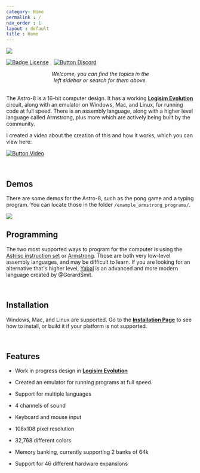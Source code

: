 ```yaml
---
category: Home
permalink : /
nav_order : 1
layout : default
title : Home
---
```


<img src="https://github.com/sam-astro/Astro8-Computer/blob/Documentation/images/Astro8-Docs-Logo-Small.png?raw=true"/>

[![Badge License]][License]   [![Button Discord]][Discord Server]

<div align = center>
<i>Welcome, you can find the topics in the</i> <br>
<i>left sidebar or search for them above.</i>
</div>


<br>

The Astro-8 is a 16-bit computer design. It has a working **[Logisim Evolution]** circuit, along with an emulator on Windows, Mac, and Linux, for running code at full speed. There is an assembly language, along with a higher level language called Armstrong, plus more which are actively being built by the community.

I created a video about the creation of this and how it works, which you can view here:

[![Button Video]][Video]

<br>

## Demos
There are some demos for the Astro-8, such as the pong game and a typing program. You can locate those in the folder `/example_armstrong_programs/`.

<img src="https://raw.githubusercontent.com/sam-astro/Astro8-Computer/main/images/pong.gif"/>


## Programming
The two most supported ways to program for the computer is using the [Astrisc instruction set](https://sam-astro.github.io/Astro8-Computer/docs/Architecture/Instruction%20Set.html) or [Armstrong](https://sam-astro.github.io/Astro8-Computer/docs/Programming/README.html). Those are both very low-level assembly languages, and may be difficult to learn. If you are looking for an alternative that's higher level, [Yabal](https://github.com/GerardSmit/Astro8) is an advanced and more modern language created by @GerardSmit.

<br>

## Installation
Windows, Mac, and Linux are supported. Go to the **[Installation Page]** to see how to install, or build it if your platform is not supported.

<br>


## Features

- Work in progress design in **[Logisim Evolution]**

- Created an emulator for running programs at full speed.

- Support for multiple languages

- 4 channels of sound

- Keyboard and mouse input

- 108x108 pixel resolution

- 32,768 different colors

- Memory banking, currently supporting 2 banks of 64k

- Support for 46 different hardware expansions

<br>


<!----------------------------------------------------------------------------->

[Logisim Evolution]: https://github.com/logisim-evolution/logisim-evolution
[Documentation]: https://sam-astro.github.io/Astro8-Computer/
[Video]: https://www.youtube.com/watch?v=Zt0JfmV7CyI
[Installation Page]: https://sam-astro.github.io/Astro8-Computer/docs/Installation.html

[License]: LICENSE
[Discord Server]: https://discord.gg/9p82dTEdkN


<!----------------------------------[ Badges ]--------------------------------->

[Badge License]: https://img.shields.io/github/license/sam-astro/Astro8-Computer

<!---------------------------------[ Buttons ]--------------------------------->

[Button Documentation]: https://img.shields.io/badge/Documentation-008FC7?style=flat-square&logoColor=white&logo=GitBook
[Button Video]: https://img.shields.io/badge/Video-c91111?style=flat-square&logoColor=white&logo=YouTube
[Button Discord]: https://img.shields.io/badge/Discord_Server-573f75.svg?style=social&logo=Discord
